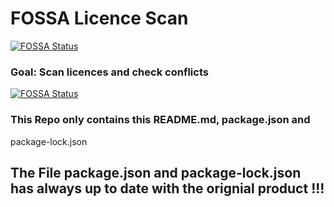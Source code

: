 # FOSSA Licence Scan
[![FOSSA Status](https://app.fossa.com/api/projects/git%2Bgithub.com%2Fartemiskliniken%2Fassp-plus-kodier-client-fossa.svg?type=shield)](https://app.fossa.com/projects/git%2Bgithub.com%2Fartemiskliniken%2Fassp-plus-kodier-client-fossa?ref=badge_shield)


### Goal: Scan licences and check conflicts


[![FOSSA Status](https://app.fossa.com/api/projects/git%2Bgithub.com%2Fartemiskliniken%2Fassp-plus-kodier-client-fossa.svg?type=large)](https://app.fossa.com/projects/git%2Bgithub.com%2Fartemiskliniken%2Fassp-plus-kodier-client-fossa?ref=badge_large)

### This Repo only contains this README.md, package.json and 
package-lock.json 

## The File package.json and package-lock.json has always up to date with the orignial product !!!